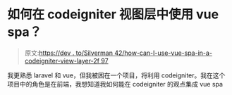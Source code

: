 # 如何在 codeigniter 视图层中使用 vue spa？

> 原文:[https://dev . to/Silverman 42/how-can-I-use-vue-spa-in-a-codeigniter-view-layer-2f 97](https://dev.to/silverman42/how-can-i-use-vue-spa-in-a-codeigniter-view-layer-2f97)

我更熟悉 laravel 和 vue，但我被困在一个项目，将利用 codeigniter。我在这个项目中的角色是在前端，我想知道我如何能在 codeigniter 的观点集成 vue spa